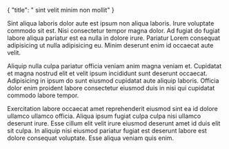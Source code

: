 {
  "title": " sint velit minim non mollit"
}

Sint aliqua laboris dolor aute est ipsum non aliqua laboris. Irure voluptate commodo sit est. Nisi consectetur tempor magna dolor. Ad fugiat do fugiat labore aliqua pariatur est ea nulla in dolore irure. Pariatur Lorem consequat adipisicing ut nulla adipisicing eu. Minim deserunt enim id occaecat aute velit.

Aliquip nulla culpa pariatur officia veniam anim magna veniam et. Cupidatat et magna nostrud elit et velit ipsum incididunt sunt deserunt occaecat. Adipisicing in ipsum do sunt eiusmod cupidatat aute aliquip laboris. Officia dolor enim proident labore consectetur eiusmod duis in nisi qui cupidatat commodo labore tempor.

Exercitation labore occaecat amet reprehenderit eiusmod sint ea id dolore ullamco ullamco officia. Aliqua ipsum fugiat culpa culpa nisi ullamco deserunt irure. Esse cillum elit velit irure eiusmod deserunt amet id duis elit sit culpa. In aliquip nisi eiusmod pariatur fugiat est deserunt labore est dolore consequat voluptate. Esse aliqua veniam quis enim.